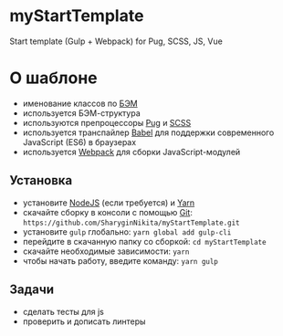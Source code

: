 # myStartTemplate
Start template (Gulp + Webpack) for Pug, SCSS, JS, Vue

# О шаблоне
* именование классов по [БЭМ](https://ru.bem.info/)
* используется БЭМ-структура
* используются препроцессоры [Pug](https://pugjs.org/) и [SCSS](https://sass-lang.com/)
* используется транспайлер [Babel](https://babeljs.io/) для поддержки современного JavaScript (ES6) в браузерах
* используется [Webpack](https://webpack.js.org/) для сборки JavaScript-модулей

## Установка
* установите [NodeJS](https://nodejs.org/en/) (если требуется) и [Yarn](https://yarnpkg.com/en/docs/install)
* скачайте сборку в консоли с помощью [Git](https://gicm.com/downloads): ```https://github.com/SharyginNikita/myStartTemplate.git```
* установите ```gulp``` глобально: ```yarn global add gulp-cli```
* перейдите в скачанную папку со сборкой: ```cd myStartTemplate```
* скачайте необходимые зависимости: ```yarn```
* чтобы начать работу, введите команду: ```yarn gulp```

## Задачи
* сделать тесты для js
* проверить и дописать линтеры


